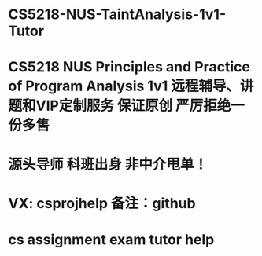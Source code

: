 # CS5218-NUS-TaintAnalysis-1v1-Tutor
# CS5218 NUS Principles and Practice of Program Analysis 1v1 远程辅导、讲题和VIP定制服务 保证原创 严厉拒绝一份多售
# 源头导师 科班出身 非中介甩单！
# VX: csprojhelp 备注：github
# cs assignment exam tutor help
